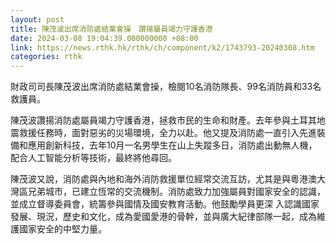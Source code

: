 ```yaml
---
layout: post
title: 陳茂波出席消防處結業會操　讚揚屬員竭力守護香港
date: 2024-03-08 19:04:39.000000000 +08:00
link: https://news.rthk.hk/rthk/ch/component/k2/1743793-20240308.htm
categories: rthk
---
```


財政司司長陳茂波出席消防處結業會操，檢閱10名消防隊長、99名消防員和33名救護員。

陳茂波讚揚消防處屬員竭力守護香港，拯救市民的生命和財產。去年參與土耳其地震救援任務時，面對惡劣的災場環境，全力以赴。他又提及消防處一直引入先進裝備和應用創新科技，去年10月一名男學生在山上失蹤多日，消防處出動無人機，配合人工智能分析等技術，最終將他尋回。

陳茂波又說，消防處與內地和海外消防救援單位經常交流互訪，尤其是與粵港澳大灣區兄弟城市，已建立恆常的交流機制。消防處致力加強屬員對國家安全的認識，並成立督導委員會，統籌參與國情及國安教育活動。他鼓勵學員更深 入認識國家發展、現況，歷史和文化，成為愛國愛港的骨幹，並與廣大紀律部隊一起，成為維護國家安全的中堅力量。
